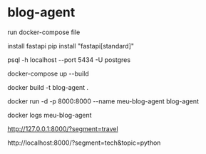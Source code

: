 # blog-agent

run docker-compose file

install fastapi
pip install "fastapi[standard]"

psql -h localhost --port 5434 -U postgres

docker-compose up --build

docker build -t blog-agent .

docker run -d -p 8000:8000 --name meu-blog-agent blog-agent

docker logs meu-blog-agent

http://127.0.0.1:8000/?segment=travel

http://localhost:8000/?segment=tech&topic=python